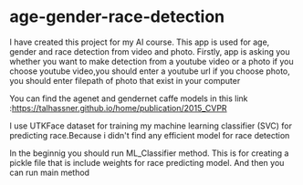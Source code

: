 # age-gender-race-detection

I have created this project for my AI course.
This app is used for age, gender and race detection from video and photo.
Firstly, app is asking you whether you want to make detection from a youtube video or a photo
if you choose youtube video,you should enter a youtube url
if you choose photo, you should enter filepath of photo that exist in your computer

You can find the agenet and gendernet caffe models in this link :https://talhassner.github.io/home/publication/2015_CVPR 

I use UTKFace dataset for training my machine learning classifier (SVC) for predicting race.Because i didn't find any efficient model for race detection

In the beginnig you should run ML_Classifier method. This is for creating a pickle file that is include weights for race predicting model. And then you can run main method
